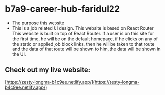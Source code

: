 # b7a9-career-hub-faridul22

* The purpose this website
* This is a job related UI design. This website is based on React Router This website is built on top of React Router. If a user is on this site for the first time, he will be on the default homepage, if he clicks on any of the static or applied job block links, then he will be taken to that route and the data of that route will be shown to him, the data will be shown in the UI.

## Check out my live website:
[https://zesty-longma-b4c9ee.netlify.app/](https://zesty-longma-b4c9ee.netlify.app/)